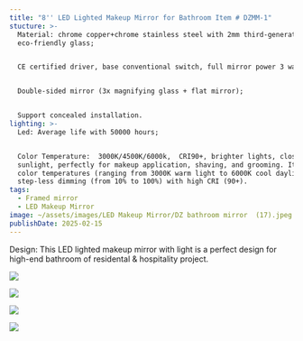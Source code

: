 ```yaml
---
title: "8'' LED Lighted Makeup Mirror for Bathroom Item # DZMM-1"
stucture: >-
  Material: chrome copper+chrome stainless steel with 2mm third-generation
  eco-friendly glass;


  CE certified driver, base conventional switch, full mirror power 3 watts;


  Double-sided mirror (3x magnifying glass + flat mirror);


  Support concealed installation.
lighting: >-
  Led: Average life with 50000 hours;  


  Color Temperature:  3000K/4500K/6000k,  CRI90+, brighter lights, close to
  sunlight, perfectly for makeup application, shaving, and grooming. It has 3
  color temperatures (ranging from 3000K warm light to 6000K cool daylight) and
  step-less dimming (from 10% to 100%) with high CRI (90+).
tags:
  - Framed mirror
  - LED Makeup Mirror
image: ~/assets/images/LED Makeup Mirror/DZ bathroom mirror  (17).jpeg
publishDate: 2025-02-15
---
```

Design: This LED lighted makeup mirror with light is a perfect design for high-end bathroom of residental & hospitality project.

![](~/assets/images/LED%20Makeup%20Mirror/DZ%20bathroom%20mirror%20%20(18).jpeg)

![](~/assets/images/LED%20Makeup%20Mirror/DZ%20bathroom%20mirror%20%20(27).jpeg)

![](~/assets/images/LED%20Makeup%20Mirror/DZ%20bathroom%20mirror%20%20(28).jpeg)

![](~/assets/images/LED%20Makeup%20Mirror/DZ%20bathroom%20mirror%20%20(29).jpeg)